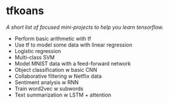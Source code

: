 # tfkoans

*A short list of focused mini-projects to help you learn tensorflow.*

- Perform basic arithmetic with tf
- Use tf to model some data with linear regression 
- Logistic regression
- Multi-class SVM
- Model MNIST data with a feed-forward network
- Object classification w basic CNN
- Collaborative filtering w Netflix data
- Sentiment analysis w RNN
- Train word2vec w subwords
- Text summarization w LSTM + attention
